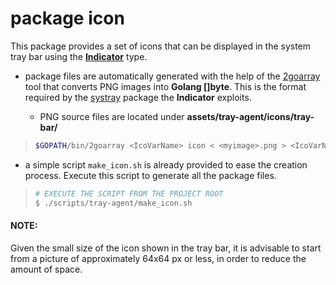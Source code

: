 # package icon

This package provides a set of icons that can be displayed in the 
system tray bar using the [**Indicator**](https://github.com/liqoTech/liqo/internal/tray-agent/app-indicator/Indicator) type.

- package files are automatically generated with the help of the 
[2goarray](https://github.com/cratonica/2goarray) tool that converts PNG 
images into **Golang []byte**. This is the format required by the 
[systray](https://github.com/getlantern/systray) package the **Indicator** exploits.

  - PNG source files are located under **assets/tray-agent/icons/tray-bar/**

> ```bash
>$GOPATH/bin/2goarray <IcoVarName> icon < <myimage>.png > <IcoVarName>.go
> ```

- a simple script ```make_icon.sh``` is already provided to ease the 
creation process. Execute this script to generate all the package files.
> ```bash
> # EXECUTE THE SCRIPT FROM THE PROJECT ROOT
> $ ./scripts/tray-agent/make_icon.sh
> ```

#### NOTE:
Given the small size of the icon shown in the tray bar, it is advisable to start 
from a picture of approximately 64x64 px 
or less, in order to reduce the amount of space.
